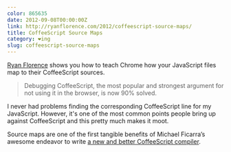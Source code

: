 ```yaml
---
color: 865635
date: 2012-09-08T00:00:00Z
link: http://ryanflorence.com/2012/coffeescript-source-maps/
title: CoffeeScript Source Maps
category: ❤ing
slug: coffeescript-source-maps
---
```


[Ryan Florence][ryan] shows you how to teach Chrome how your JavaScript
files map to their CoffeeScript sources.

> Debugging CoffeeScript, the most popular and strongest argument for not using
> it in the browser, is now 90% solved.

I never had problems finding the corresponding CoffeeScript line for my
JavaScript. However, it's one of the most common points people bring up
against CoffeeScript and this pretty much makes it moot.

Source maps are one of the first tangible benefits of Michael Ficarra’s awesome
endeavor to write [a new and better CoffeeScript compiler][redux].

[ryan]:  http://ryanflorence.com/2012/coffeescript-source-maps/
[redux]: https://github.com/michaelficarra/CoffeeScriptRedux/
